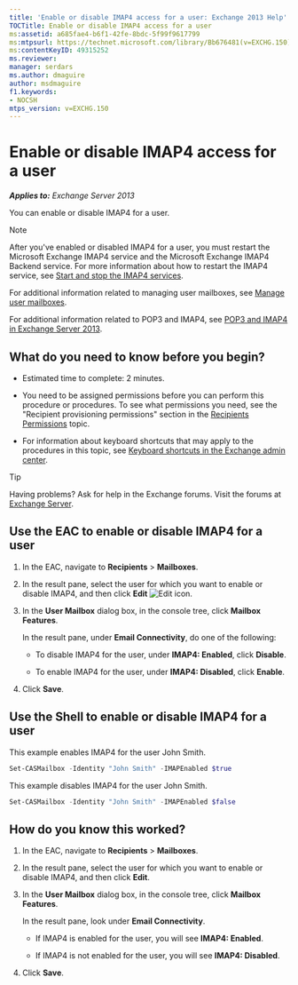```yaml
---
title: 'Enable or disable IMAP4 access for a user: Exchange 2013 Help'
TOCTitle: Enable or disable IMAP4 access for a user
ms:assetid: a685fae4-b6f1-42fe-8bdc-5f99f9617799
ms:mtpsurl: https://technet.microsoft.com/library/Bb676481(v=EXCHG.150)
ms:contentKeyID: 49315252
ms.reviewer: 
manager: serdars
ms.author: dmaguire
author: msdmaguire
f1.keywords:
- NOCSH
mtps_version: v=EXCHG.150
---
```


# Enable or disable IMAP4 access for a user

_**Applies to:** Exchange Server 2013_

You can enable or disable IMAP4 for a user.

> [!NOTE]
> After you've enabled or disabled IMAP4 for a user, you must restart the Microsoft Exchange IMAP4 service and the Microsoft Exchange IMAP4 Backend service. For more information about how to restart the IMAP4 service, see <A href="start-and-stop-the-imap4-services-exchange-2013-help.md">Start and stop the IMAP4 services</A>.

For additional information related to managing user mailboxes, see [Manage user mailboxes](../ExchangeOnline/recipients-in-exchange-online/manage-user-mailboxes/manage-user-mailboxes.md).

For additional information related to POP3 and IMAP4, see [POP3 and IMAP4 in Exchange Server 2013](pop3-and-imap4-in-exchange-server-2013-exchange-2013-help.md).

## What do you need to know before you begin?

- Estimated time to complete: 2 minutes.

- You need to be assigned permissions before you can perform this procedure or procedures. To see what permissions you need, see the "Recipient provisioning permissions" section in the [Recipients Permissions](recipients-permissions-exchange-2013-help.md) topic.

- For information about keyboard shortcuts that may apply to the procedures in this topic, see [Keyboard shortcuts in the Exchange admin center](keyboard-shortcuts-in-the-exchange-admin-center-2013-help.md).

> [!TIP]
> Having problems? Ask for help in the Exchange forums. Visit the forums at [Exchange Server](https://social.technet.microsoft.com/forums/office/home?category=exchangeserver).

## Use the EAC to enable or disable IMAP4 for a user

1. In the EAC, navigate to **Recipients** \> **Mailboxes**.

2. In the result pane, select the user for which you want to enable or disable IMAP4, and then click **Edit** ![Edit icon](images/JJ218640.6f53ccb2-1f13-4c02-bea0-30690e6ea71d(EXCHG.150).gif "Edit icon").

3. In the **User Mailbox** dialog box, in the console tree, click **Mailbox Features**.

   In the result pane, under **Email Connectivity**, do one of the following:

   - To disable IMAP4 for the user, under **IMAP4: Enabled**, click **Disable**.

   - To enable IMAP4 for the user, under **IMAP4: Disabled**, click **Enable**.

4. Click **Save**.

## Use the Shell to enable or disable IMAP4 for a user

This example enables IMAP4 for the user John Smith.

```powershell
Set-CASMailbox -Identity "John Smith" -IMAPEnabled $true
```

This example disables IMAP4 for the user John Smith.

```powershell
Set-CASMailbox -Identity "John Smith" -IMAPEnabled $false
```

## How do you know this worked?

1. In the EAC, navigate to **Recipients** \> **Mailboxes**.

2. In the result pane, select the user for which you want to enable or disable IMAP4, and then click **Edit**.

3. In the **User Mailbox** dialog box, in the console tree, click **Mailbox Features**.

   In the result pane, look under **Email Connectivity**.

   - If IMAP4 is enabled for the user, you will see **IMAP4: Enabled**.

   - If IMAP4 is not enabled for the user, you will see **IMAP4: Disabled**.

4. Click **Save**.